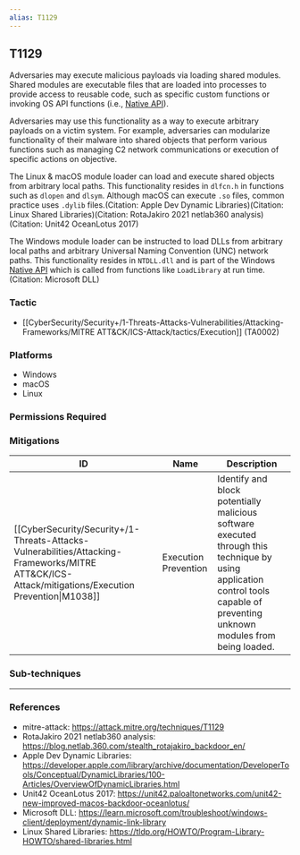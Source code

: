 ```yaml
---
alias: T1129
---
```


## T1129

Adversaries may execute malicious payloads via loading shared modules. Shared modules are executable files that are loaded into processes to provide access to reusable code, such as specific custom functions or invoking OS API functions (i.e., [Native API](https://attack.mitre.org/techniques/T1106)).

Adversaries may use this functionality as a way to execute arbitrary payloads on a victim system. For example, adversaries can modularize functionality of their malware into shared objects that perform various functions such as managing C2 network communications or execution of specific actions on objective.

The Linux & macOS module loader can load and execute shared objects from arbitrary local paths. This functionality resides in `dlfcn.h` in functions such as `dlopen` and `dlsym`. Although macOS can execute `.so` files, common practice uses `.dylib` files.(Citation: Apple Dev Dynamic Libraries)(Citation: Linux Shared Libraries)(Citation: RotaJakiro 2021 netlab360 analysis)(Citation: Unit42 OceanLotus 2017)

The Windows module loader can be instructed to load DLLs from arbitrary local paths and arbitrary Universal Naming Convention (UNC) network paths. This functionality resides in `NTDLL.dll` and is part of the Windows [Native API](https://attack.mitre.org/techniques/T1106) which is called from functions like `LoadLibrary` at run time.(Citation: Microsoft DLL)


### Tactic
- [[CyberSecurity/Security+/1-Threats-Attacks-Vulnerabilities/Attacking-Frameworks/MITRE ATT&CK/ICS-Attack/tactics/Execution]] (TA0002)

### Platforms
- Windows
- macOS
- Linux

### Permissions Required

### Mitigations

| ID | Name | Description |
| --- | --- | --- |
| [[CyberSecurity/Security+/1-Threats-Attacks-Vulnerabilities/Attacking-Frameworks/MITRE ATT&CK/ICS-Attack/mitigations/Execution Prevention\|M1038]] | Execution Prevention | Identify and block potentially malicious software executed through this technique by using application control tools capable of preventing unknown modules from being loaded. |

### Sub-techniques


---
### References

- mitre-attack: https://attack.mitre.org/techniques/T1129
- RotaJakiro 2021 netlab360 analysis: https://blog.netlab.360.com/stealth_rotajakiro_backdoor_en/
- Apple Dev Dynamic Libraries: https://developer.apple.com/library/archive/documentation/DeveloperTools/Conceptual/DynamicLibraries/100-Articles/OverviewOfDynamicLibraries.html
- Unit42 OceanLotus 2017: https://unit42.paloaltonetworks.com/unit42-new-improved-macos-backdoor-oceanlotus/
- Microsoft DLL: https://learn.microsoft.com/troubleshoot/windows-client/deployment/dynamic-link-library
- Linux Shared Libraries: https://tldp.org/HOWTO/Program-Library-HOWTO/shared-libraries.html
